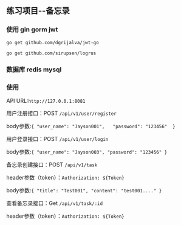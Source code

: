 ## 练习项目--备忘录

### 使用 gin  gorm  jwt

`go get github.com/dgrijalva/jwt-go`

`go get github.com/sirupsen/logrus`

### 数据库 redis  mysql 


### 使用

API URL:`http://127.0.0.1:8081`

用户注册接口：POST `/api/v1/user/register`

body参数:`{
        "user_name": "Jayson001",  
        "password": "123456" 
         }`
    
用户登录接口：POST `/api/v1/user/login`   

body参数:`{
            "user_name": "Jayson003",
            "password": "123456"
        }` 
        
备忘录创建接口：POST `/api/v1/task`   

header参数（token）：`Authorization: ${Token}`

body参数:`{
            "title": "Test001",
            "content": "test001...."
        }` 
        
查看备忘录接口：Get `/api/v1/task/:id`   

header参数（token）：`Authorization: ${Token}`
